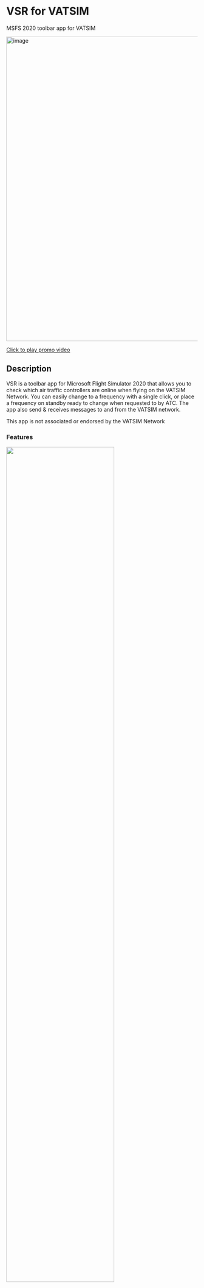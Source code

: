 # VSR for VATSIM 


MSFS 2020 toolbar app for VATSIM


<a href="https://www.youtube.com/watch?v=Xp72yo8IUcY" target="_blank"> <img width="800" alt="image" src="https://user-images.githubusercontent.com/4178804/178738153-935324aa-7ce9-4857-81c4-af3385934324.png"> </a>

<a href="https://www.youtube.com/watch?v=Xp72yo8IUcY"  target="_blank"> 
Click to play promo video </a>

## Description

VSR is a toolbar app for Microsoft Flight Simulator 2020 that allows you to check which air traffic controllers are online when flying on the VATSIM Network. You can easily change to a frequency with a single click, or place a frequency on standby ready to change when requested to by ATC. The app also send & receives messages to and from the VATSIM network.

This app is not associated or endorsed by the VATSIM Network

### Features


<img src="images/vs0.png"  width="75%" height="75%"></img>
<img src="images/vs1.png"  width="75%" height="75%"></img>
<img src="images/vs2.png"  width="75%" height="75%"></img>
<img src="images/vs3.png"  width="75%" height="75%"></img>
<img src="images/vs4.png"  width="75%" height="75%"></img>
<img src="images/vs5.png"  width="75%" height="75%"></img>
<img src="images/vs6.png"  width="75%" height="75%"></img>
<img src="images/vs7.png"  width="75%" height="75%"></img>
<img src="images/vs8.png"  width="75%" height="75%"></img>
<img src="images/vs9.png"  width="75%" height="75%"></img>
<img src="images/vs10.png"  width="75%" height="75%"></img>

## Getting Started

VSR consists of three components:

* A server that runs in the background, orchestrating data sources and messages.
* A toolbar app that installs in your community folder and runs in MSFS.
* A dynamic link library (DLL) that enables messaging between VATSIM and VSR.

An optional sound file can be installed under vPilot which makes it easier to hear incoming messages. <a href="https://youtu.be/JVm2Azv1CiQ" target="_blank">(preview)</a>

### Installation 


The install process can either be run through the installer programme, or manually. The installer will:

* Install latest release of the server
* Install latest release of the VSR Toolbar app
* Install latest release of the VSR/vPilot messaging DLL (and check it is installed correctly)
* Install new vPilot inbound message sounds 
* Enable configuration of the server with simBrief, VATSIM and CHECKWX data
* Create an optional desktop icon for the server 

<a href="https://www.youtube.com/watch?v=dQLiLrA36kM&list=PLPLro718J3Ka5t9TzFSH_9cL2-bKV70zh" target="_blank"> Installer Video </a>

### Dependencies
* Microsoft Flight Simulator 2020
* Windows 10 and above
* [vPilot](https://vpilot.rosscarlson.dev/) to connect to VATSIM and relay messages 
* Newtonsoft.json.dll (for messaging) - installed with vPilot
* SimConnect (installed with MSFS)

  
### The VSR Zip file

Download the latest version from the <a href="https://github.com/daveblackuk/VSR/releases/tag/VSR" target="_blank">github repository</a>

Unzip the file; the directory structure should be as follows:

<img width="821" alt="image" src="https://user-images.githubusercontent.com/4178804/211212976-09aa0e50-54db-4c63-bec0-7e6e6ac29eb3.png">

You can either run the installer, or install manually.

### Automatic installer
#### Installation process

The installer will undertake a number of checks as it proceeds:

* Check the MSFS community folder, it will vary based upon whether MSFS was installed:
    * Via MS Store  
    * Via Steam
    * Via a physical disk
    * Manually 
* Check the versions of the downloaded components
* Check whether you wish to continue or install manually
* Ask you where you wish to install the toolbar app component
  
   The default location is the detected community folder; however you may
   wish to install it elsewhere, for instance if you are using an add-on linker.
   If you answer n then you will need to select a folder manually.

* Ask you where you wish to install the server component. 

   By default this is under the toolbar folder; hwoever you may wish to install it elsewhere. If you answer n then you will need to select a folder manually.

* Check whether an existing configuration exists in the selected server location
* Copy the toolbar app to the selected folder.
* Copy the VSR server to the selected folder.
* Ask you whether you want the new VSR message sound for vPilot installed <a href="https://youtu.be/JVm2Azv1CiQ" target="_blank">(preview)</a>
  
   If you answer yes, then the installer will backup two existing files into a backup directory under vPilot/sounds and copy over the new files.

* Ask you if you wish to create a desktop shortcut to the VSR Server.
* Start vPilot and wait for an incoming message to ensure the DLL is working correctly.
  
* If there are issues, please read the DLL section (below)

#### Virus warnings
Some AV solutions have issues with the installer; ![image](https://user-images.githubusercontent.com/4178804/209872578-79477307-869d-4743-8cb9-7182a85ac571.png)

If this occurs, run the installer as administrator and allow the execution 

### Manual installation
#### Directories
#### The VSR vPilot DLL

The server integrates with vPilot using a plug -in DLL - this needs to be copied to the vPilot\plugins\ folder, if vPilot has been installed without changes then this can be found under  

C:\Users\[your username]\AppData\Local\vPilot\Plugins. 

Stop and start vPilot, then reconnect to the network. 

If the DLL is correctly installed then the vPilot started message will appear in the message panel in the app; the further message will appear once vPilot is connected to the VATSIM network.

<img width="695" alt="image" src="https://user-images.githubusercontent.com/4178804/178728005-8896a6d1-e1b6-4570-bd8c-c8124dbff899.png">

If the messages do not appear then check that correct permissions are set for for the DLL (see below under 
[known issues](#known-issues).


If messaging is not functioning, then please see the [debugging section](#how-to-debug).
  

### vPilot Sound file

C:\Users\[your username]\AppData\Local\vPilot\sounds. 

### The Metar key
#### Why do you need a key?
#### Obtaining free key
#### Configuring the key in VSR

### Your vPilot CID
#### Why do you need it?
#### Configuring the vPilot CID in VSR

### Your SimBrief ID
#### Why do you need it?
#### Where to find your SimBrief ID
#### Configuring the SimBrief ID in VSR

## Running the server
### Startup procedure
## Troubleshooting
### Known issues

* If you start a new flight after returning to the main simulator menu, then please restart the server from the config menu to ensure the correct aircraft location is shown in VSR.

* AFTER CTD restart the VSR server. This can be done from U/I using debug menu in left hand header above Airports table. Failure to restart might cause the App from updating frequencies and getting postion updates from Sim. 

* Crash to desktop issues have been reported with the Fenix A320; changing the memory allocations as per <a href="https://kb.fenixsim.com/potential-way-to-help-stop-ctds" target="_blank"> these instructions </a> may resolve this issue. 

* Controllers may appear above the Unicom frequency and on the map at 0 miles distance, this is caused by the VATSIM feed data baing out of sync and is designed to ensure that controllers are always visible irrespective of the feed. This is normally shortlived and disappears with a refresh about a few minutes when the controller is assigned the correct location. 

* If you are not receiving messages from Vatsim, then the DLL may require additional permissions to run; right click on the DLL and ensure that the unblock security check box, if shown, has been checked . Stop and start vPilot, the reconnect to the network. 

![image](https://user-images.githubusercontent.com/4178804/179221242-f3318ff9-dd48-4426-b801-16dab1d3ea4b.png)

• Some icons do not render correctly in MSFS; this is due to limitations in the MSFS internal browser. This due to the style sheets in the tabulator framework used for the tables; it is on the backlog to resolve (if possible).

### How to debug
#### Checking the Toolbar app is being loaded by MSFS

You can check in the simulator to ensure the toolbar app is installed and loaded:

![Microsoft Flight Simulator Screenshot 2022 06 09 - 05 41 42 96](https://user-images.githubusercontent.com/4178804/210109986-72bc6617-90dc-4ffd-9ddc-2222ec0a2822.png)

#### Checking that the DLL is being loaded by vPilot

#### Checking the server is running correctly
Load a browser and navigate to http://locahost:1228. If the server is functioning then the VSR screen will load.



## FAQs

## Authors

* David Black (main server and app)
* Craig Farrell (vPilot plug-in)


## Discord channel

https://discord.gg/MJ6fBfYfNR


## Acknowledgments

* Craig Farrell for developing the vPilot plug-in
* The [Leaflet](https://leafletjs.com/) map libraries 
* The [Tabulator](http://tabulator.info/) framework
* The [VAT-Spy](https://github.com/vatsimnetwork/vatspy-data-project) data project
* Maximus and others for helping [simplify](https://github.com/bymaximus/msfs2020-toolbar-window-template/issues/22) the MSFS toolbar app environment 
* Ross Carlson's [vPilot project](https://vpilot.rosscarlson.dev/) 
* Last but not least, the amazing group of people who joined and Beta programme and tested this thing until it was good to go !





## Additional Screenshots
![Alt text](./images/screenshot1.png)

![Alt text](./images/screenshot2.png)

![Alt text](./images/screenshot3.png)
s
![Alt text](./images/screenshot4.png)


## Buy me a Coffee

<a href="https://www.buymeacoffee.com/deltabravozulu" target="_blank"><img width="100" alt="bmc-logo-yellow" src="https://user-images.githubusercontent.com/4178804/178282683-2d1195e1-7582-4ab5-aee3-9b57305e795c.png"></a>
